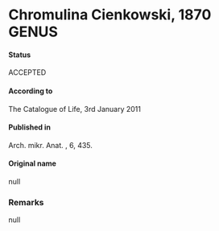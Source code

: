 Chromulina Cienkowski, 1870 GENUS
=======

#### Status
ACCEPTED

#### According to
The Catalogue of Life, 3rd January 2011

#### Published in
Arch. mikr. Anat. , 6, 435.

#### Original name
null

### Remarks
null